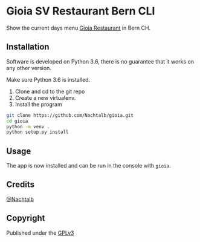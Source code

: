 # Gioia SV Restaurant Bern CLI

Show the current days menu [Gioia Restaurant](http://restaurant-gioia.sv-restaurant.ch) in Bern CH. 

## Installation

Software is developed on Python 3.6, there is no guarantee that it works on any other version.

Make sure Python 3.6 is installed.

1. Clone and cd to the git repo
2. Create a new virtualenv. 
3. Install the program

```bash
git clone https://github.com/Nachtalb/gioia.git
cd gioia
python -m venv .
python setup.py install
```

## Usage

The app is now installed and can be run in the console with `gioia`. 

## Credits

[@Nachtalb](https://github.com/Nachtalb)

## Copyright

Published under the [GPLv3](https://github.com/Nachtalb/gioia/blob/master/LICENSE)
